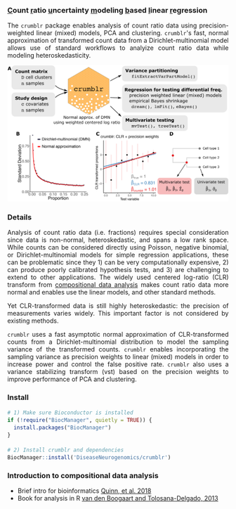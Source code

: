 
<br>

### <u>C</u>ount <u>r</u>atio <u>u</u>ncertainty <u>m</u>odeling <u>b</u>ased <u>l</u>inear <u>r</u>egression 


<!---
<img src="man/figures/logo.png" align="right" alt="" width="130" style="padding-left:20px; padding-top:0px;"/>
--->

<div style="text-align: justify;">
	
The `crumblr` package enables analysis of count ratio data using precision-weighted linear (mixed) models, PCA and clustering.  `crumblr`'s fast, normal approximation of transformed count data from a Dirichlet-multinomial model allows use of standard workflows to analyize count ratio data while modeling heteroskedasticity.


![](man/figures/Figure_crumblr_workflow.png)


### Details
Analysis of count ratio data (i.e. fractions) requires special consideration since data is non-normal, heteroskedastic, and spans a low rank space.  While counts can be considered directly using Poisson, negative binomial, or Dirichlet-multinomial models for simple regression applications, these can be problematic since they 1) can be very computationally expensive, 2) can produce poorly calibrated hypothesis tests, and 3) are challenging to extend to other applications.  The widely used centered log-ratio (CLR) transform from [compositional data analysis](https://link.springer.com/book/10.1007/978-3-642-36809-7) makes count ratio data more normal and enables use the linear models, and other standard methods.  

Yet CLR-transformed data is still highly heteroskedastic: the precision of measurements varies widely. This important factor is not considered by existing methods. 

`crumblr` uses a fast asymptotic normal approximation of CLR-transformed counts from a Dirichlet-multinomial distribution to model the sampling variance of the transformed counts.  `crumblr` enables incorporating the sampling variance as precision weights to linear (mixed) models in order to increase power and control the false positive rate.  `crumblr` also uses a variance stabilizing transform (vst) based on the precision weights to improve performance of PCA and clustering.      
</div>



### Install
```r
# 1) Make sure Bioconductor is installed
if (!require("BiocManager", quietly = TRUE)) {
  install.packages("BiocManager")
}

# 2) Install crumblr and dependencies
BiocManager::install('DiseaseNeurogenomics/crumblr')
```

### Introduction to compositional data analysis

- Brief intro for bioinformatics [Quinn, et al. 2018](https://doi.org/10.1093/bioinformatics/bty175)
- Book for analysis in R  [van den Boogaart and Tolosana-Delgado, 2013](https://link.springer.com/book/10.1007/978-3-642-36809-7)
